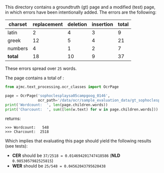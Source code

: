This directory contains a groundtruth (gt) page and a modified (test) page, in which errors have 
been intentionally added. The errors are the following: 

| charset   | replacement | deletion | insertion | total |
| --------- | ----------- | -------- | --------- | ----- |
| latin     | 2           | 4        | 3         | 9     |
| greek     | 12          | 5        | 4         | 21    |
| numbers   | 4           | 1        | 2         | 7     |
| **total** | 18          | 10       | 9         | 37    |

These errors spread over `25` words.

The page contains a total of :

```python
from ajmc.text_processing.ocr_classes import OcrPage

page = OcrPage('sophoclesplaysa05campgoog_0146',
               ocr_path='/data/ocr/sample_evaluation_data/gt_sophoclesplaysa05campgoog_0146.html')
print('Wordcount:  ', len(page.children.words))
print('Charcount:  ', sum([len(w.text) for w in page.children.words]))
```

returns:
```
>>> Wordcount:   548
>>> Charcount:  2518
```

Which implies that evaluating this page should yield the following results (see tests):

- **CER** should be `37/2518 = 0.014694201747418586` (**NLD** `0.9853057982525815`)
- **WER** should be `25/548 = 0.04562043795620438`

